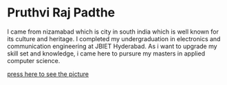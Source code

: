 # Pruthvi Raj Padthe
I came from nizamabad which is city in south india which is well known for its culture and heritage. I completed my undergraduation in electronics and communication engineering at JBIET Hyderabad. As i want to upgrade my skill set and knowledge, i came here to pursure my masters in applied computer science. 

[press here to see the picture](Nizamabad_Railway_Platforms.jpg) 